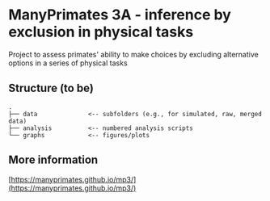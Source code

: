# ManyPrimates 3A - inference by exclusion in physical tasks

Project to assess primates' ability to make choices by excluding alternative options in a series of physical tasks

## Structure (to be)

```
.
├── data              <-- subfolders (e.g., for simulated, raw, merged data)
├── analysis          <-- numbered analysis scripts
└── graphs            <-- figures/plots
```

## More information

[https://manyprimates.github.io/mp3/](https://manyprimates.github.io/mp3/)
